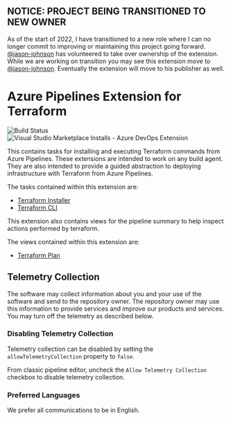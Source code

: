 ## NOTICE: PROJECT BEING TRANSITIONED TO NEW OWNER

As of the start of 2022, I have transitioned to a new role where I can no longer commit to improving or maintaining this project going forward. [@jason-johnson](https://github.com/jason-johnson) has volunteered to take over ownership of the extension. While we are working on transition you may see this extension move to [@jason-johnson](https://github.com/jason-johnson). Eventually the extension will move to his publisher as well.

# Azure Pipelines Extension for Terraform

![Build Status](https://dev.azure.com/azure-pipelines-terraform-rc/azure-pipelines-terraform-rc/_apis/build/status/charleszipp.azure-pipelines-tasks-terraform?branchName=main)
![Visual Studio Marketplace Installs - Azure DevOps Extension](https://img.shields.io/visual-studio-marketplace/azure-devops/installs/total/charleszipp.azure-pipelines-tasks-terraform?label=marketplace%20installs)

This contains tasks for installing and executing Terraform commands from Azure Pipelines. These extensions are intended to work on any build agent. They are also intended to provide a guided abstraction to deploying infrastructure with Terraform from Azure Pipelines.

The tasks contained within this extension are:

- [Terraform Installer](/tasks/terraform-installer/README.md)
- [Terraform CLI](/tasks/terraform-cli/README.md)

This extension also contains views for the pipeline summary to help inspect actions performed by terraform.

The views contained within this extension are:

- [Terraform Plan](/views/terraform-plan/README.md)

## Telemetry Collection

The software may collect information about you and your use of the software and send to the repository owner. The repository owner may use this information to provide services and improve our products and services. You may turn off the telemetry as described below. 

### Disabling Telemetry Collection

Telemetry collection can be disabled by setting the `allowTelemetryCollection` property to `false`.

From classic pipeline editor, uncheck the `Allow Telemetry Collection` checkbox to disable
telemetry collection.

### Preferred Languages

We prefer all communications to be in English.
